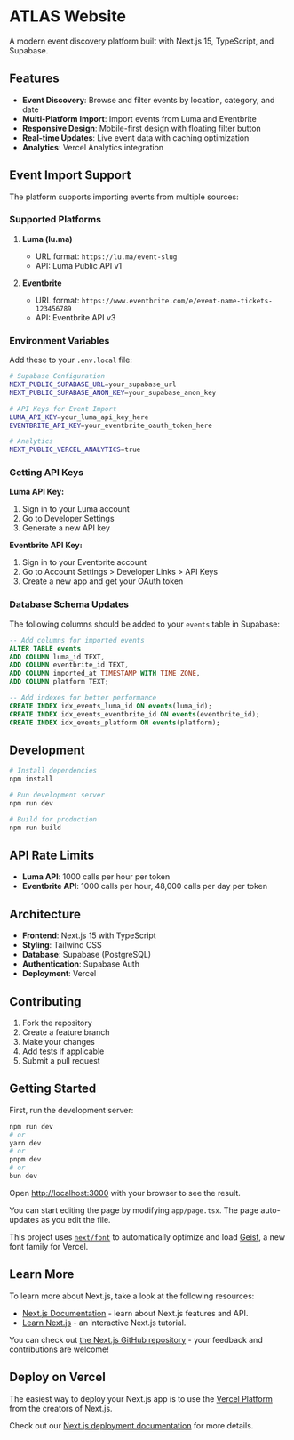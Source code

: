 # ATLAS Website

A modern event discovery platform built with Next.js 15, TypeScript, and Supabase.

## Features

- **Event Discovery**: Browse and filter events by location, category, and date
- **Multi-Platform Import**: Import events from Luma and Eventbrite
- **Responsive Design**: Mobile-first design with floating filter button
- **Real-time Updates**: Live event data with caching optimization
- **Analytics**: Vercel Analytics integration

## Event Import Support

The platform supports importing events from multiple sources:

### Supported Platforms

1. **Luma (lu.ma)**
   - URL format: `https://lu.ma/event-slug`
   - API: Luma Public API v1

2. **Eventbrite**
   - URL format: `https://www.eventbrite.com/e/event-name-tickets-123456789`
   - API: Eventbrite API v3

### Environment Variables

Add these to your `.env.local` file:

```bash
# Supabase Configuration
NEXT_PUBLIC_SUPABASE_URL=your_supabase_url
NEXT_PUBLIC_SUPABASE_ANON_KEY=your_supabase_anon_key

# API Keys for Event Import
LUMA_API_KEY=your_luma_api_key_here
EVENTBRITE_API_KEY=your_eventbrite_oauth_token_here

# Analytics
NEXT_PUBLIC_VERCEL_ANALYTICS=true
```

### Getting API Keys

**Luma API Key:**
1. Sign in to your Luma account
2. Go to Developer Settings
3. Generate a new API key

**Eventbrite API Key:**
1. Sign in to your Eventbrite account
2. Go to Account Settings > Developer Links > API Keys
3. Create a new app and get your OAuth token

### Database Schema Updates

The following columns should be added to your `events` table in Supabase:

```sql
-- Add columns for imported events
ALTER TABLE events 
ADD COLUMN luma_id TEXT,
ADD COLUMN eventbrite_id TEXT,
ADD COLUMN imported_at TIMESTAMP WITH TIME ZONE,
ADD COLUMN platform TEXT;

-- Add indexes for better performance
CREATE INDEX idx_events_luma_id ON events(luma_id);
CREATE INDEX idx_events_eventbrite_id ON events(eventbrite_id);
CREATE INDEX idx_events_platform ON events(platform);
```

## Development

```bash
# Install dependencies
npm install

# Run development server
npm run dev

# Build for production
npm run build
```

## API Rate Limits

- **Luma API**: 1000 calls per hour per token
- **Eventbrite API**: 1000 calls per hour, 48,000 calls per day per token

## Architecture

- **Frontend**: Next.js 15 with TypeScript
- **Styling**: Tailwind CSS
- **Database**: Supabase (PostgreSQL)
- **Authentication**: Supabase Auth
- **Deployment**: Vercel

## Contributing

1. Fork the repository
2. Create a feature branch
3. Make your changes
4. Add tests if applicable
5. Submit a pull request

## Getting Started

First, run the development server:

```bash
npm run dev
# or
yarn dev
# or
pnpm dev
# or
bun dev
```

Open [http://localhost:3000](http://localhost:3000) with your browser to see the result.

You can start editing the page by modifying `app/page.tsx`. The page auto-updates as you edit the file.

This project uses [`next/font`](https://nextjs.org/docs/app/building-your-application/optimizing/fonts) to automatically optimize and load [Geist](https://vercel.com/font), a new font family for Vercel.

## Learn More

To learn more about Next.js, take a look at the following resources:

- [Next.js Documentation](https://nextjs.org/docs) - learn about Next.js features and API.
- [Learn Next.js](https://nextjs.org/learn) - an interactive Next.js tutorial.

You can check out [the Next.js GitHub repository](https://github.com/vercel/next.js) - your feedback and contributions are welcome!

## Deploy on Vercel

The easiest way to deploy your Next.js app is to use the [Vercel Platform](https://vercel.com/new?utm_medium=default-template&filter=next.js&utm_source=create-next-app&utm_campaign=create-next-app-readme) from the creators of Next.js.

Check out our [Next.js deployment documentation](https://nextjs.org/docs/app/building-your-application/deploying) for more details.
